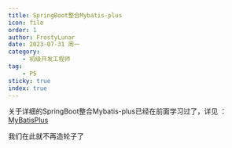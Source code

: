 ```yaml
---
title: SpringBoot整合Mybatis-plus
icon: file
order: 1
author: FrostyLunar
date: 2023-07-31 周一
category:
	- 初级开发工程师
tag:
	- P5
sticky: true
index: true
---
```


关于详细的SpringBoot整合Mybatis-plus已经在前面学习过了，详见 ：[MyBatisPlus](../../02_MyBatisPlus/MyBatisPlus.md)

我们在此就不再造轮子了